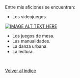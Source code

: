 Entre mis aficiones se encuentran:

+ Los videojuegos.

[![IMAGE ALT TEXT HERE](http://img.youtube.com/vi/c0i88t0Kacs/0.jpg)](http://www.youtube.com/watch?v=c0i88t0Kacs)

+ Los juegos de mesa.
+ Las manualidades.
+ La danza urbana.
+ La lectura.

<br>

[Volver al índice](index.md)
